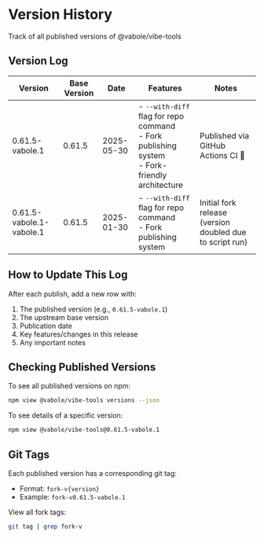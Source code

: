 # Version History

Track of all published versions of @vabole/vibe-tools

## Version Log

| Version | Base Version | Date | Features | Notes |
|---------|--------------|------|----------|-------|
| 0.61.5-vabole.1 | 0.61.5 | 2025-05-30 | - `--with-diff` flag for repo command<br>- Fork publishing system<br>- Fork-friendly architecture | Published via GitHub Actions CI 🚀 |
| 0.61.5-vabole.1-vabole.1 | 0.61.5 | 2025-01-30 | - `--with-diff` flag for repo command<br>- Fork publishing system | Initial fork release (version doubled due to script run) |

## How to Update This Log

After each publish, add a new row with:
1. The published version (e.g., `0.61.5-vabole.1`)
2. The upstream base version
3. Publication date
4. Key features/changes in this release
5. Any important notes

## Checking Published Versions

To see all published versions on npm:
```bash
npm view @vabole/vibe-tools versions --json
```

To see details of a specific version:
```bash
npm view @vabole/vibe-tools@0.61.5-vabole.1
```

## Git Tags

Each published version has a corresponding git tag:
- Format: `fork-v{version}`
- Example: `fork-v0.61.5-vabole.1`

View all fork tags:
```bash
git tag | grep fork-v
```